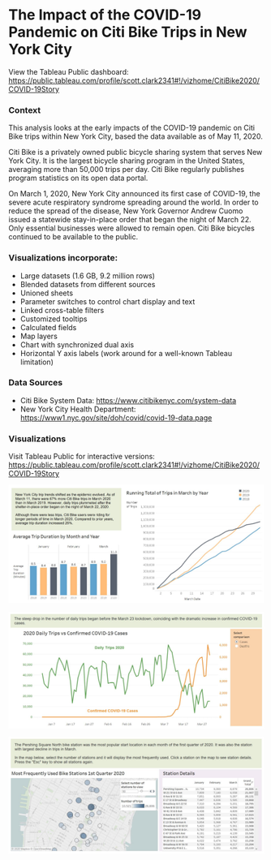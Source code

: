 # The Impact of the COVID-19 Pandemic on Citi Bike Trips in New York City 

View the Tableau Public dashboard: 
https://public.tableau.com/profile/scott.clark2341#!/vizhome/CitiBike2020/COVID-19Story 

### Context

This analysis looks at the early impacts of the COVID-19 pandemic on Citi Bike trips within New York City, based the data available as of May 11, 2020.

Citi Bike is a privately owned public bicycle sharing system that serves New York City. It is the largest bicycle sharing program in the United States, averaging more than 50,000 trips per day. Citi Bike regularly publishes program statistics on its open data portal.

On March 1, 2020, New York City announced its first case of COVID-19, the severe acute respiratory syndrome spreading around the world. In order to reduce the spread of the disease, New York Governor Andrew Cuomo issued a statewide stay-in-place order that began the night of March 22. Only essential businesses were allowed to remain open. Citi Bike bicycles continued to be available to the public. 

### Visualizations incorporate:
- Large datasets (1.6 GB, 9.2 million rows)
- Blended datasets from different sources
- Unioned sheets
- Parameter switches to control chart display and text
- Linked cross-table filters
- Customized tooltips
- Calculated fields
- Map layers
- Chart with synchronized dual axis
- Horizontal Y axis labels (work around for a well-known Tableau limitation)

### Data Sources
- Citi Bike System Data: https://www.citibikenyc.com/system-data
- New York City Health Department: https://www1.nyc.gov/site/doh/covid/covid-19-data.page

### Visualizations
Visit Tableau Public for interactive versions: https://public.tableau.com/profile/scott.clark2341#!/vizhome/CitiBike2020/COVID-19Story

![Trip number and duration](Images/CB_Dash_1.JPG)

![COVID cases and deaths](Images/CB_Dash_2.JPG)

![Station map](Images/CB_Dash_3.JPG)
